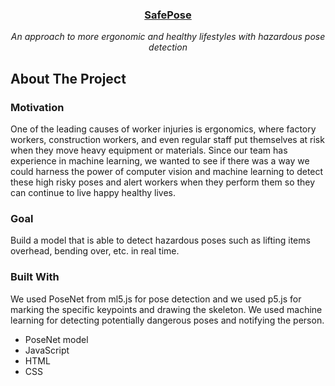<p align="center">
  <h3 align="center"><a href="injuryfree.space" target="_blank">SafePose</a></h3>

  <p align="center">
  <em>An approach to more ergonomic and healthy lifestyles with hazardous pose detection</em>
  </p>
</p>

<!-- ABOUT THE PROJECT -->
## About The Project

### Motivation
One of the leading causes of worker injuries is ergonomics, where factory workers, construction workers, and even regular staff put themselves at risk when they move heavy equipment or materials. Since our team has experience in machine learning, we wanted to see if there was a way we could harness the power of computer vision and machine learning to detect these high risky poses and alert workers when they perform them so they can continue to live happy healthy lives.

### Goal
Build a model that is able to detect hazardous poses such as lifting items overhead, bending over, etc. in real time.

### Built With
We used PoseNet from ml5.js for pose detection and we used p5.js for marking the specific keypoints and drawing the skeleton. We used machine learning for detecting potentially dangerous poses and notifying the person.
* PoseNet model
* JavaScript
* HTML
* CSS  

